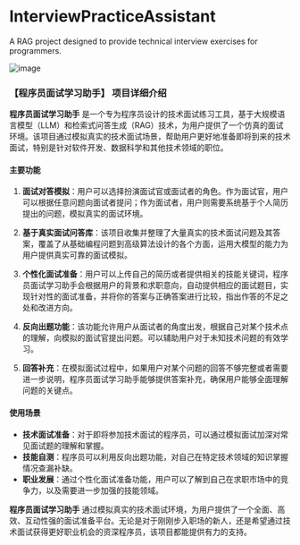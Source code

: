 # InterviewPracticeAssistant
A RAG project designed to provide technical interview exercises for programmers.

![image](https://github.com/zkJames/InterviewPracticeAssistant/assets/96822813/212ef786-7c2f-4006-b597-7e071515544b)

### 【程序员面试学习助手】 项目详细介绍

**程序员面试学习助手** 是一个专为程序员设计的技术面试练习工具，基于大规模语言模型（LLM）和检索式问答生成（RAG）技术，为用户提供了一个仿真的面试环境。该项目通过模拟真实的技术面试场景，帮助用户更好地准备即将到来的技术面试，特别是针对软件开发、数据科学和其他技术领域的职位。

#### 主要功能

1. **面试对答模拟**：用户可以选择扮演面试官或面试者的角色。作为面试官，用户可以根据任意问题向面试者提问；作为面试者，用户则需要系统基于个人简历提出的问题，模拟真实的面试环境。

2. **基于真实面试问答库**：该项目收集并整理了大量真实的技术面试问题及其答案，覆盖了从基础编程问题到高级算法设计的各个方面，运用大模型的能力为用户提供真实可靠的面试模拟。

3. **个性化面试准备**：用户可以上传自己的简历或者提供相关的技能关键词，程序员面试学习助手会根据用户的背景和求职意向，自动提供相应的面试题目，实现针对性的面试准备，并将你的答案与正确答案进行比较，指出作答的不足之处和改进方向。

4. **反向出题功能**：该功能允许用户从面试者的角度出发，根据自己对某个技术点的理解，向模拟的面试官提出问题。可以辅助用户对于未知技术问题的有效学习。

5. **回答补充**：在模拟面试过程中，如果用户对某个问题的回答不够完整或者需要进一步说明，程序员面试学习助手能够提供答案补充，确保用户能够全面理解问题的关键点。

#### 使用场景

- **技术面试准备**：对于即将参加技术面试的程序员，可以通过模拟面试加深对常见面试题的理解和掌握。
- **技能自测**：程序员可以利用反向出题功能，对自己在特定技术领域的知识掌握情况查漏补缺。
- **职业发展**：通过个性化面试准备功能，用户可以了解到自己在求职市场中的竞争力，以及需要进一步加强的技能领域。

**程序员面试学习助手** 通过模拟真实的技术面试环境，为用户提供了一个全面、高效、互动性强的面试准备平台。无论是对于刚刚步入职场的新人，还是希望通过技术面试获得更好职业机会的资深程序员，该项目都能提供有力的支持。


